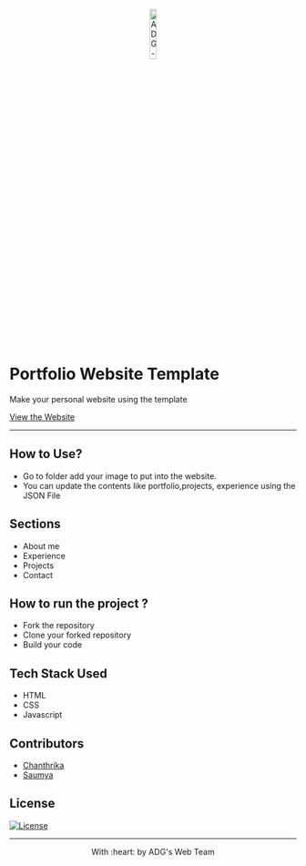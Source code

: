 <p align="center"><a href="http://www.adgvit.com" target="_blank">
<img src="https://i.postimg.cc/XYf7J1cX/adg-logo.png" title="ADG-VIT" alt="ADG-VIT" width="15%"></a>
</p>

# Portfolio Website Template
Make your personal website using the template

<a href="https://adg-vit.github.io/Portfolio-Website-1/">View the Website</a>

---
## How to Use?
- Go to folder add your image to put into the website.
- You can update the contents like portfolio,projects, experience using the JSON File 

## Sections 
- About me 
- Experience 
- Projects 
- Contact 


## How to run the project ?
- Fork the repository 
- Clone your forked repository 
- Build your code 

## Tech Stack Used
- HTML
- CSS
- Javascript

## Contributors
- <a href="https://github.com/Chanthrika">Chanthrika</a>
- <a href="https://github.com/saumya-703">Saumya</a>

## License
[![License](http://img.shields.io/:license-mit-blue.svg?style=flat-square)](http://badges.mit-license.org)

---
<p align="center">
	With :heart: by ADG's Web Team
</p>
